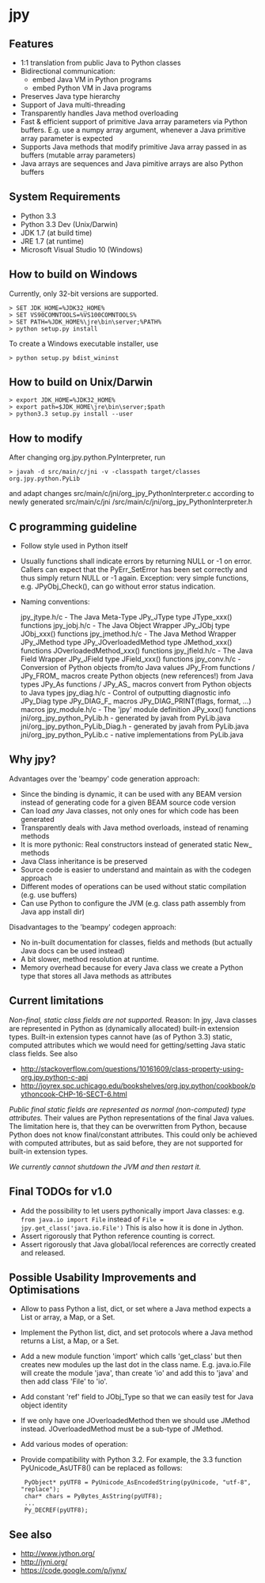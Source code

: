 jpy
===

Features
--------

* 1:1 translation from public Java to Python classes
* Bidirectional communication:
  - embed Java VM in Python programs
  - embed Python VM in Java programs
* Preserves Java type hierarchy
* Support of Java multi-threading
* Transparently handles Java method overloading
* Fast & efficient support of primitive Java array parameters via Python buffers.
  E.g. use a numpy array argument, whenever a Java primitive array parameter is expected
* Supports Java methods that modify primitive Java array passed in as buffers
  (mutable array parameters)
* Java arrays are sequences and Java pimitive arrays are also Python buffers


System Requirements
-------------------
* Python 3.3
* Python 3.3 Dev (Unix/Darwin)
* JDK 1.7 (at build time)
* JRE 1.7 (at runtime)
* Microsoft Visual Studio 10 (Windows)

How to build on Windows
-----------------------

Currently, only 32-bit versions are supported.

    > SET JDK_HOME=%JDK32_HOME%
    > SET VS90COMNTOOLS=%VS100COMNTOOLS%
    > SET PATH=%JDK_HOME%\jre\bin\server;%PATH%
    > python setup.py install

To create a Windows executable installer, use

    > python setup.py bdist_wininst

How to build on Unix/Darwin
---------------------------

    > export JDK_HOME=%JDK32_HOME%
    > export path=$JDK_HOME\jre\bin\server;$path
    > python3.3 setup.py install --user

How to modify
-------------

After changing org.jpy.python.PyInterpreter, run

    > javah -d src/main/c/jni -v -classpath target/classes org.jpy.python.PyLib

and adapt changes src/main/c/jni/org_jpy_PythonInterpreter.c according to newly generated
src/main/c/jni /src/main/c/jni/org_jpy_PythonInterpreter.h


C programming guideline
-----------------------

* Follow style used in Python itself
* Usually functions shall indicate errors by returning NULL or -1 on error.
  Callers can expect that the PyErr_SetError has been set correctly and thus simply
  return NULL or -1 again.
  Exception: very simple functions, e.g. JPyObj_Check(), can go without error status indication.
* Naming conventions:

    jpy_jtype.h/c - The Java Meta-Type
        JPy_JType type
        JType_xxx() functions
    jpy_jobj.h/c  - The Java Object Wrapper
        JPy_JObj type
        JObj_xxx() functions
    jpy_jmethod.h/c - The Java Method Wrapper
        JPy_JMethod type
        JPy_JOverloadedMethod type
        JMethod_xxx() functions
        JOverloadedMethod_xxx() functions
    jpy_jfield.h/c - The Java Field Wrapper
        JPy_JField type
        JField_xxx() functions
    jpy_conv.h/c - Conversion of Python objects from/to Java values
        JPy_From<JType> functions / JPy_FROM_<JTYPE> macros create Python objects (new references!) from Java types
        JPy_As<JType> functions / JPy_AS_<JTYPE> macros convert from Python objects to Java types
    jpy_diag.h/c - Control of outputting diagnostic info
        JPy_Diag type
        JPy_DIAG_F_<name> macros
        JPy_DIAG_PRINT(flags, format, ...) macros
    jpy_module.h/c - The 'jpy' module definition
        JPy_xxx() functions
    jni/org_jpy_python_PyLib.h - generated by javah from PyLib.java
    jni/org_jpy_python_PyLib_Diag.h - generated by javah from PyLib.java
    jni/org_jpy_python_PyLib.c - native implementations from PyLib.java




Why jpy?
--------
Advantages over the 'beampy' code generation approach:
* Since the binding is dynamic, it can be used with any BEAM version instead of generating code
  for a given BEAM source code version
* Can load *any* Java classes, not only ones for which code has been generated
* Transparently deals with Java method overloads, instead of renaming methods
* It is more pythonic: Real constructors instead of generated static New_<Type> methods
* Java Class inheritance is be preserved
* Source code is easier to understand and maintain as with the codegen approach
* Different modes of operations can be used without static compilation (e.g. use buffers)
* Can use Python to configure the JVM (e.g. class path assembly from Java app install dir)

Disadvantages to the 'beampy' codegen approach:
* No in-built documentation for classes, fields and methods (but actually Java docs can be used instead)
* A bit slower, method resolution at runtime.
* Memory overhead because for every Java class we create a Python type that stores all Java methods as attributes


Current limitations
-------------------
*Non-final, static class fields are not supported.*
Reason: In jpy, Java classes are represented in Python as (dynamically allocated) built-in 
extension types. Built-in extension types cannot have (as of Python 3.3) static, computed 
attributes which we would need for getting/setting Java static class fields. 
See also
* http://stackoverflow.com/questions/10161609/class-property-using-org.jpy.python-c-api
* http://joyrex.spc.uchicago.edu/bookshelves/org.jpy.python/cookbook/pythoncook-CHP-16-SECT-6.html

*Public final static fields are represented as normal (non-computed) type attributes.*
Their values are Python representations of the final Java values. The limitation here is, that they
can be overwritten from Python, because Python does not know final/constant attributes. This could
only be achieved with computed attributes, but as said before, they are not supported for 
built-in extension types.

*We currently cannot shutdown the JVM and then restart it.*



Final TODOs for v1.0
--------------------
* Add the possibility to let users pythonically import Java classes: e.g.
     `from java.io import File`
  instead of
     `File = jpy.get_class('java.io.File')`
  This is also how it is done in Jython.
* Assert rigorously that Python reference counting is correct.
* Assert rigorously that Java global/local references are correctly created and released.



Possible Usability Improvements and Optimisations
-------------------------------------------------
* Allow to pass Python a list, dict, or set where a Java method expects a List or array, a Map, or a Set.
* Implement the Python list, dict, and set protocols where a Java method returns a List, a Map, or a Set.
* Add a new module function 'import' which calls 'get_class' but then creates new modules up the last dot in the class name.
  E.g. java.io.File will create the module 'java', than create 'io' and add this to 'java' and then add class 'File' to 'io'.
* Add constant 'ref' field to JObj_Type so that we can easily test for Java object identity
* If we only have one JOverloadedMethod then we should use JMethod instead. JOverloadedMethod must be a sub-type of JMethod.
* Add various modes of operation:
* Provide compatibility with Python 3.2.
  For example, the 3.3 function PyUnicode_AsUTF8() can be replaced as follows:

       PyObject* pyUTF8 = PyUnicode_AsEncodedString(pyUnicode, "utf-8", "replace");
       char* chars = PyBytes_AsString(pyUTF8);
       ...
       Py_DECREF(pyUTF8);


See also
--------

* http://www.jython.org/
* http://jyni.org/
* https://code.google.com/p/jynx/